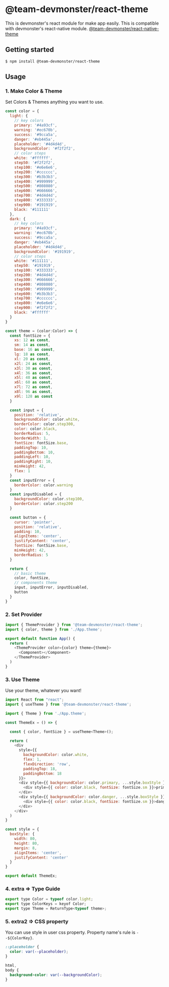 # @team-devmonster/react-theme

This is devmonster's react module for make app easily. This is compatible with devmonster's react-native module.
[@team-devmonster/react-native-theme](https://github.com/team-devmonster/react-native-modules/tree/master/local_modules/theme)

## Getting started

`$ npm install @team-devmonster/react-theme`


## Usage


### 1. Make Color & Theme

Set Colors & Themes anything you want to use.

```javascript
const color = {
  light: {
    // key colors
    primary: '#4a93cf',
    warning: '#ec670b',
    success: '#9cca5a',
    danger: '#eb445a',
    placeholder: '#4d4d4d',
    backgroundColor: '#f2f2f2',
    // color steps
    white: '#ffffff',
    step50: '#f2f2f2',
    step100: '#e6e6e6',
    step200: '#cccccc',
    step300: '#b3b3b3',
    step400: '#999999',
    step500: '#808080',
    step600: '#666666',
    step700: '#4d4d4d',
    step800: '#333333',
    step900: '#191919',
    black: '#111111'
  },
  dark: {
    // key colors
    primary: '#4a93cf',
    warning: '#ec670b',
    success: '#9cca5a',
    danger: '#eb445a',
    placeholder: '#4d4d4d',
    backgroundColor: '#191919',
    // color steps
    white: '#111111',
    step50: '#191919',
    step100: '#333333',
    step200: '#4d4d4d',
    step300: '#666666',
    step400: '#808080',
    step500: '#999999',
    step600: '#b3b3b3',
    step700: '#cccccc',
    step800: '#e6e6e6',
    step900: '#f2f2f2',
    black: '#ffffff'
  }
}

const theme = (color:Color) => {
  const fontSize = {
    xs: 12 as const,
    sm: 14 as const,
    base: 16 as const,
    lg: 18 as const,
    xl: 20 as const,
    x2l: 24 as const,
    x3l: 30 as const,
    x4l: 36 as const,
    x5l: 48 as const,
    x6l: 60 as const,
    x7l: 72 as const,
    x8l: 96 as const,
    x9l: 128 as const
  }

  const input = {
    position: 'relative',
    backgroundColor: color.white,
    borderColor: color.step300,
    color: color.black,
    borderRadius: 5,
    borderWidth: 1,
    fontSize: fontSize.base,
    paddingTop: 10,
    paddingBottom: 10,
    paddingLeft: 10,
    paddingRight: 10,
    minHeight: 42,
    flex: 1
  }
  const inputError = {
    borderColor: color.warning
  }
  const inputDisabled = {
    backgroundColor: color.step100,
    borderColor: color.step200
  }

  const button = {
    cursor: 'pointer',
    position: 'relative',
    padding: 10,
    alignItems: 'center',
    justifyContent: 'center',
    fontSize: fontSize.base,
    minHeight: 42,
    borderRadius: 5
  }

  return {
    // basic theme
    color, fontSize, 
    // components theme
    input, inputError, inputDisabled,
    button
  }
}
```


### 2. Set Provider

```javascript
import { ThemeProvider } from '@team-devmonster/react-theme';
import { color, theme } from './App.theme';

export default function App() {
  return (
    <ThemeProvider color={color} theme={theme}>
      <Component></Component>
    </ThemeProvider>
  )
}
```


### 3. Use Theme

Use your theme, whatever you want!

```javascript
import React from "react";
import { useTheme } from '@team-devmonster/react-theme';

import { Theme } from './App.theme';

const ThemeEx = () => {

  const { color, fontSize } = useTheme<Theme>();

  return (
    <div 
      style={{ 
        backgroundColor: color.white, 
        flex: 1, 
        flexDirection: 'row', 
        paddingTop: 18, 
        paddingBottom: 18 
      }}>
      <div style={{ backgroundColor: color.primary, ...style.boxStyle }}>
        <div style={{ color: color.black, fontSize: fontSize.sm }}>primary</div>
      </div>
      <div style={{ backgroundColor: color.danger, ...style.boxStyle }}>
        <div style={{ color: color.black, fontSize: fontSize.sm }}>danger</div>
      </div>
    </div>
  )
}

const style = {
  boxStyle: {
    width: 80, 
    height: 80, 
    margin: 8,
    alignItems: 'center',
    justifyContent: 'center'
  }
}

export default ThemeEx;
```

### 4. extra => Type Guide

```javascript
export type Color = typeof color.light;
export type ColorKeys = keyof Color;
export type Theme = ReturnType<typeof theme>;
```

### 5. extra2 => CSS property

You can use style in user css property.
Property name's rule is `--${ColorKey}`.

```css
::placeholder {
  color: var(--placeholder);
}
```

```css
html,
body {
  background-color: var(--backgroundColor);
}
```